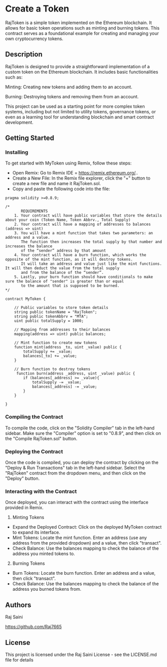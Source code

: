 # Create a Token

RajToken is a simple token implemented on the Ethereum blockchain. It allows for basic token operations such as minting and burning tokens. This contract serves as a foundational example for creating and managing your own cryptocurrency tokens.

## Description

RajToken is designed to provide a straightforward implementation of a custom token on the Ethereum blockchain. It includes basic functionalities such as:

Minting: Creating new tokens and adding them to an account.

Burning: Destroying tokens and removing them from an account.

This project can be used as a starting point for more complex token systems, including but not limited to utility tokens, governance tokens, or even as a learning tool for understanding blockchain and smart contract development.

## Getting Started


### Installing

To get started with MyToken using Remix, follow these steps:

* Open Remix: Go to Remix IDE = https://remix.ethereum.org/..
* Create a New File: In the Remix file explorer, click the "+" button to create a new file and name it RajToken.sol.
* Copy and paste the following code into the file:

```// SPDX-License-Identifier: MIT
pragma solidity >=0.8.9;

/*
       REQUIREMENTS
    1. Your contract will have public variables that store the details about your coin (Token Name, Token Abbrv., Total Supply)
    2. Your contract will have a mapping of addresses to balances (address => uint)
    3. You will have a mint function that takes two parameters: an address and a value. 
       The function then increases the total supply by that number and increases the balance 
       of the “sender” address by that amount
    4. Your contract will have a burn function, which works the opposite of the mint function, as it will destroy tokens. 
       It will take an address and value just like the mint functions. It will then deduct the value from the total supply 
       and from the balance of the “sender”.
    5. Lastly, your burn function should have conditionals to make sure the balance of "sender" is greater than or equal 
       to the amount that is supposed to be burned.
*/

contract MyToken {

    // Public variables to store token details
    string public tokenName = "RajToken";
    string public tokenAbbrv = "MTA";
    uint public totalSupply = 1000;

    // Mapping from addresses to their balances
    mapping(address => uint) public balances;

    // Mint function to create new tokens
    function mint(address _to, uint _value) public {
        totalSupply += _value;
        balances[_to] += _value;
    }

    // Burn function to destroy tokens
     function burn(address _address, uint _value) public {
        if (balances[_address] >= _value){
            totalSupply -= _value;
            balances[_address] -= _value;
        }
    }

}
```
### Compiling the Contract

To compile the code, click on the "Solidity Compiler" tab in the left-hand sidebar. Make sure the "Compiler" option is set to "0.8.9", and then click on the "Compile RajToken.sol" button.

### Deploying the Contract

Once the code is compiled, you can deploy the contract by clicking on the "Deploy & Run Transactions" tab in the left-hand sidebar. Select the "RajToken" contract from the dropdown menu, and then click on the "Deploy" button.

### Interacting with the Contract

Once deployed, you can interact with the contract using the interface provided in Remix.

1. Minting Tokens

* Expand the Deployed Contract: Click on the deployed MyToken contract to expand its interface.
* Mint Tokens: Locate the mint function. Enter an address (use any address from the provided dropdown) and a value, then click "transact".
* Check Balance: Use the balances mapping to check the balance of the address you minted tokens to.

2. Burning Tokens

* Burn Tokens: Locate the burn function. Enter an address and a value, then click "transact".
* Check Balance: Use the balances mapping to check the balance of the address you burned tokens from.

## Authors

Raj Saini

https://github.com/Raj7665




## License

This project is licensed under the Raj Saini License - see the LICENSE.md file for details
